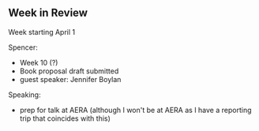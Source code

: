## Week in Review

Week starting April 1

Spencer:
* Week 10 (?)
* Book proposal draft submitted
* guest speaker: Jennifer Boylan

Speaking:
* prep for talk at AERA (although I won't be at AERA as I have a reporting trip that coincides with this)

